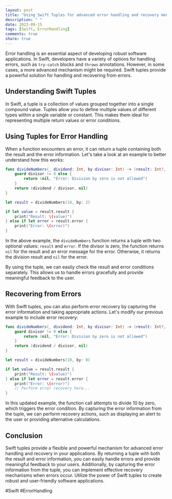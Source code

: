 ```yaml
---
layout: post
title: "Using Swift Tuples for advanced error handling and recovery mechanisms."
description: " "
date: 2023-09-15
tags: [Swift, ErrorHandling]
comments: true
share: true
---
```


Error handling is an essential aspect of developing robust software applications. In Swift, developers have a variety of options for handling errors, such as `try-catch` blocks and `throws` annotations. However, in some cases, a more advanced mechanism might be required. Swift tuples provide a powerful solution for handling and recovering from errors.

## Understanding Swift Tuples

In Swift, a tuple is a collection of values grouped together into a single compound value. Tuples allow you to define multiple values of different types within a single variable or constant. This makes them ideal for representing multiple return values or error conditions.

## Using Tuples for Error Handling

When a function encounters an error, it can return a tuple containing both the result and the error information. Let's take a look at an example to better understand how this works:

```swift
func divideNumbers(_ dividend: Int, by divisor: Int) -> (result: Int?, error: String?) {
    guard divisor != 0 else {
        return (nil, "Error: Division by zero is not allowed")
    }
    return (dividend / divisor, nil)
}

let result = divideNumbers(10, by: 2)

if let value = result.result {
    print("Result: \(value)")
} else if let error = result.error {
    print("Error: \(error)")
}
```

In the above example, the `divideNumbers` function returns a tuple with two optional values: `result` and `error`. If the divisor is zero, the function returns `nil` for the result and an error message for the error. Otherwise, it returns the division result and `nil` for the error.

By using the tuple, we can easily check the result and error conditions separately. This allows us to handle errors gracefully and provide meaningful feedback to the user.

## Recovering from Errors

With Swift tuples, you can also perform error recovery by capturing the error information and taking appropriate actions. Let's modify our previous example to include error recovery:

```swift
func divideNumbers(_ dividend: Int, by divisor: Int) -> (result: Int?, error: String?) {
    guard divisor != 0 else {
        return (nil, "Error: Division by zero is not allowed")
    }
    return (dividend / divisor, nil)
}

let result = divideNumbers(10, by: 0)

if let value = result.result {
    print("Result: \(value)")
} else if let error = result.error {
    print("Error: \(error)")
    // Perform error recovery here...
}
```

In this updated example, the function call attempts to divide 10 by zero, which triggers the error condition. By capturing the error information from the tuple, we can perform recovery actions, such as displaying an alert to the user or providing alternative calculations.

## Conclusion

Swift tuples provide a flexible and powerful mechanism for advanced error handling and recovery in your applications. By returning a tuple with both the result and error information, you can easily handle errors and provide meaningful feedback to your users. Additionally, by capturing the error information from the tuple, you can implement effective recovery mechanisms when errors occur. Utilize the power of Swift tuples to create robust and user-friendly software applications.

#Swift #ErrorHandling
